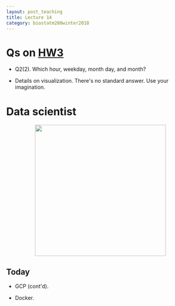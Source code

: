 ```yaml
---
layout: post_teaching
title: Lecture 14
category: biostatm280winter2018
---
```


# Qs on [HW3](http://hua-zhou.github.io/teaching/biostatm280-2018winter/hw/hw3/hw3.html)

* Q2(2). Which hour, weekday, month day, and month?

* Details on visualization. There's no standard answer. Use your imagination. 

# Data scientist

<p align="center">
<img src="http://hua-zhou.github.io/teaching/biostatm280-2018winter/slides/13-gcp/data-scientist.jpg" width="350">
</p>

## Today

* GCP (cont'd).

* Docker.

